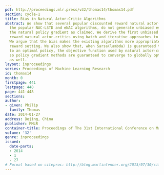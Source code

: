 ```yaml
---
pdf: http://proceedings.mlr.press/v32/thomas14/thomas14.pdf
section: cycle-1
title: Bias in Natural Actor-Critic Algorithms
abstract: We show that several popular discounted reward natural actor-critics, including
  the popular NAC-LSTD and eNAC algorithms, do not generate unbiased estimates of
  the natural policy gradient as claimed. We derive the first unbiased discounted
  reward natural actor-critics using batch and iterative approaches to gradient estimation.
  We argue that the bias makes the existing algorithms more appropriate for the average
  reward setting. We also show that, when Sarsa(lambda) is guaranteed to converge
  to an optimal policy, the objective function used by natural actor-critics is concave,
  so policy gradient methods are guaranteed to converge to globally optimal policies
  as well.
layout: inproceedings
series: Proceedings of Machine Learning Research
id: thomas14
month: 0
firstpage: 441
lastpage: 448
page: 441-448
sections: 
author:
- given: Philip
  family: Thomas
date: 2014-01-27
address: Bejing, China
publisher: PMLR
container-title: Proceedings of The 31st International Conference on Machine Learning
volume: '32'
genre: inproceedings
issued:
  date-parts:
  - 2014
  - 1
  - 27
# Format based on citeproc: http://blog.martinfenner.org/2013/07/30/citeproc-yaml-for-bibliographies/
---
```

